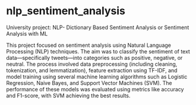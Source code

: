 # nlp_sentiment_analysis
University project:  NLP- Dictionary Based Sentiment Analysis or Sentiment Analysis with ML

This project focused on sentiment analysis using Natural Language Processing (NLP) techniques. The aim was to classify the sentiment of text data—specifically tweets—into categories such as positive, negative, or neutral. The process involved data preprocessing (including cleaning, tokenization, and lemmatization), feature extraction using TF-IDF, and model training using several machine learning algorithms such as Logistic Regression, Naive Bayes, and Support Vector Machines (SVM). The performance of these models was evaluated using metrics like accuracy and F1-score, with SVM achieving the best results.
